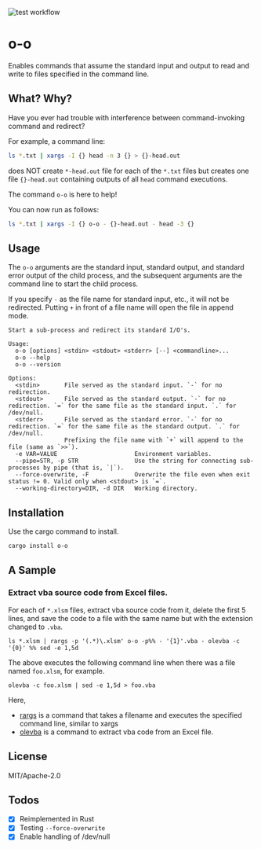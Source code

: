 ![test workflow](https://github.com/tos-kamiya/o-o/workflows/Tests/badge.svg)

o-o
===

Enables commands that assume the standard input and output to read and write to files specified in the command line.

## What? Why?

Have you ever had trouble with interference between command-invoking command and redirect?

For example, a command line:

```sh
ls *.txt | xargs -I {} head -n 3 {} > {}-head.out
```

does NOT create `*-head.out` file for each of the `*.txt` files but creates one file `{}-head.out` containing outputs of all `head` command executions.

The command `o-o` is here to help!

You can now run as follows:

```sh
ls *.txt | xargs -I {} o-o - {}-head.out - head -3 {}
```

## Usage

The `o-o` arguments are the standard input, standard output, and standard error output of the child process, and the subsequent arguments are the command line to start the child process.

If you specify `-` as the file name for standard input, etc., it will not be redirected. Putting `+` in front of a file name will open the file in append mode.

```
Start a sub-process and redirect its standard I/O's.

Usage:
  o-o [options] <stdin> <stdout> <stderr> [--] <commandline>...
  o-o --help
  o-o --version

Options:
  <stdin>       File served as the standard input. `-` for no redirection.
  <stdout>      File served as the standard output. `-` for no redirection. `=` for the same file as the standard input. `.` for /dev/null.
  <stderr>      File served as the standard error. `-` for no redirection. `=` for the same file as the standard output. `.` for /dev/null.
                Prefixing the file name with `+` will append to the file (same as `>>`).
  -e VAR=VALUE                      Environment variables.
  --pipe=STR, -p STR                Use the string for connecting sub-processes by pipe (that is, `|`).
  --force-overwrite, -F             Overwrite the file even when exit status != 0. Valid only when <stdout> is `=`.
  --working-directory=DIR, -d DIR   Working directory.
```

## Installation

Use the cargo command to install.

```sh
cargo install o-o
```

## A Sample

### Extract vba source code from Excel files.

For each of `*.xlsm` files, extract vba source code from it, delete the first 5 lines, and save the code to a file with the same name but with the extension changed to `.vba`.

```
ls *.xlsm | rargs -p '(.*)\.xlsm' o-o -p%% - '{1}'.vba - olevba -c '{0}' %% sed -e 1,5d
```

The above executes the following command line when there was a file named `foo.xlsm`, for example.

```
olevba -c foo.xlsm | sed -e 1,5d > foo.vba
```

Here,

* [rargs](https://github.com/lotabout/rargs) is a command that takes a filename and executes the specified command line, similar to xargs
* [olevba](https://pypi.org/project/oletools/) is a command to extract vba code from an Excel file.

## License

MIT/Apache-2.0

## Todos

- [x] Reimplemented in Rust
- [x] Testing `--force-overwrite`
- [x] Enable handling of /dev/null